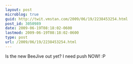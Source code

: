 ```yaml
---
layout: post
microblog: true
guid: http://twit.vmstan.com/2009/06/19/2238453254.html
post_id: 3050989
date: 2009-06-19T08:18:02-0600
lastmod: 2009-06-19T08:18:02-0600
type: post
url: /2009/06/19/2238453254.html
---
```

Is the new BeeJive out yet? I need push NOW! :P
